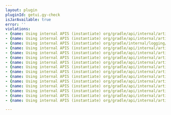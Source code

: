 ```yaml
---
layout: plugin
pluginId: getui.gy-check
isJarAvailable: true
error: ''
violations:
- {name: Using internal APIS (instantiate) org/gradle/api/internal/artifacts/dependencies/DefaultDependencyArtifact}
- {name: Using internal APIS (instantiate) org/gradle/api/internal/artifacts/repositories/DefaultFlatDirArtifactRepository}
- {name: Using internal APIS (instantiate) org/gradle/internal/logging/text/StyledTextOutputFactory}
- {name: Using internal APIS (instantiate) org/gradle/api/internal/artifacts/dependencies/DefaultSelfResolvingDependency}
- {name: Using internal APIS (instantiate) org/gradle/api/internal/artifacts/dependencies/DefaultSelfResolvingDependency}
- {name: Using internal APIS (instantiate) org/gradle/api/internal/artifacts/dependencies/DefaultExternalModuleDependency}
- {name: Using internal APIS (instantiate) org/gradle/api/internal/artifacts/dependencies/DefaultExternalModuleDependency}
- {name: Using internal APIS (instantiate) org/gradle/api/internal/artifacts/dependencies/DefaultExternalModuleDependency}
- {name: Using internal APIS (instantiate) org/gradle/api/internal/artifacts/dependencies/DefaultExternalModuleDependency}
- {name: Using internal APIS (instantiate) org/gradle/api/internal/artifacts/dependencies/DefaultExternalModuleDependency}
- {name: Using internal APIS (instantiate) org/gradle/api/internal/artifacts/dependencies/DefaultDependencyArtifact}
- {name: Using internal APIS (instantiate) org/gradle/api/internal/artifacts/dependencies/DefaultDependencyArtifact}
- {name: Using internal APIS (instantiate) org/gradle/api/internal/artifacts/dependencies/DefaultDependencyArtifact}
- {name: Using internal APIS (instantiate) org/gradle/api/internal/artifacts/dependencies/DefaultDependencyArtifact}
- {name: Using internal APIS (instantiate) org/gradle/api/internal/artifacts/repositories/DefaultFlatDirArtifactRepository}

---
```

